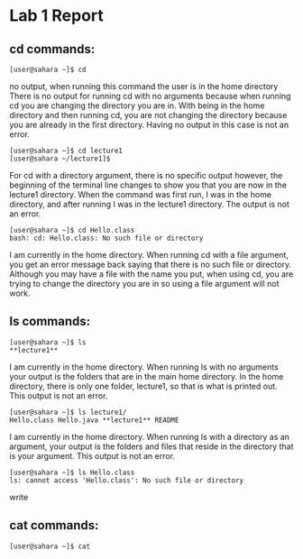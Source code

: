 # Lab 1 Report

## cd commands:
```
[user@sahara ~]$ cd
```
no output, when running this command the user is in the home directory
There is no output for running cd with no arguments because when running cd you are changing the directory you are in.
With being in the home directory and then running cd, you are not changing the directory because you are already in the first directory.
Having no output in this case is not an error.

```
[user@sahara ~]$ cd lecture1
[user@sahara ~/lecture1]$
```
For cd with a directory argument, there is no specific output however, the beginning of the terminal line changes to show you that you are
now in the lecture1 directory. When the command was first run, I was in the home directory, and after running I was in the lecture1 directory.
The output is not an error.

```
[user@sahara ~]$ cd Hello.class
bash: cd: Hello.class: No such file or directory
```
I am currently in the home directory. When running cd with a file argument, you get an error message back saying that there is no such 
file or directory. Although you may have a file with the name you put, when using cd, you are trying to change the directory you
are in so using a file argument will not work.

## ls commands:
```
[user@sahara ~]$ ls
**lecture1**
```
I am currently in the home directory. When running ls with no arguments your output is the folders that are in the main home directory.
In the home directory, there is only one folder, lecture1, so that is what is printed out. This output is not an error.

```
[user@sahara ~]$ ls lecture1/
Hello.class Hello.java **lecture1** README
```
I am currently in the home directory. When running ls with a directory as an argument, your output is the folders and files that reside
in the directory that is your argument. This output is not an error.

```
[user@sahara ~]$ ls Hello.class
ls: cannot access 'Hello.class': No such file or directory
```
write

## cat commands:
```
[user@sahara ~]$ cat


